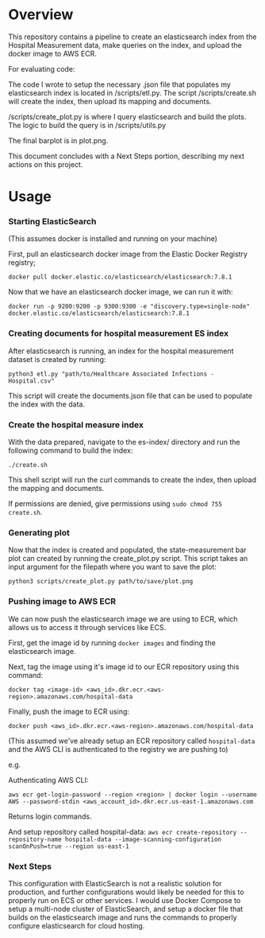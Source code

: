 # Overview

This repository contains a pipeline to create an elasticsearch index from the Hospital Measurement data, make queries on the index, and upload the docker image to AWS ECR.

For evaluating code:

The code I wrote to setup the necessary .json file that populates my elasticsearch index is located in /scripts/etl.py.
The script /scripts/create.sh will create the index, then upload its mapping and documents.

/scripts/create_plot.py is where I query elasticsearch and build the plots. The logic to build the query is in /scripts/utils.py


The final barplot is in plot.png.

This document concludes with a Next Steps portion, describing my next actions on this project.

# Usage

### Starting ElasticSearch
(This assumes docker is installed and running on your machine)

First, pull an elasticsearch docker image from the Elastic Docker Registry registry;

`docker pull docker.elastic.co/elasticsearch/elasticsearch:7.8.1`


Now that we have an elasticsearch docker image, we can run it with:

`docker run -p 9200:9200 -p 9300:9300 -e "discovery.type=single-node" docker.elastic.co/elasticsearch/elasticsearch:7.8.1`

### Creating documents for hospital measurement ES index

After elasticsearch is running, an index for the hospital measurement dataset is created by running:

`python3 etl.py "path/to/Healthcare Associated Infections - Hospital.csv"`

This script will create the documents.json file that can be used to populate the index with the data.

### Create the hospital measure index

With the data prepared, navigate to the es-index/ directory and run the following command to build the index:

`./create.sh`

This shell script will run the curl commands to create the index, then upload the mapping and documents.

If permissions are denied, give permissions using `sudo chmod 755 create.sh`.

### Generating plot

Now that the index is created and populated, the state-measurement bar plot can created by running
the create_plot.py script. This script takes an input argument for the filepath where you want
to save the plot:

`python3 scripts/create_plot.py path/to/save/plot.png`

### Pushing image to AWS ECR

We can now push the elasticsearch image we are using to ECR, which allows us to access it through services like ECS.

First, get the image id by running `docker images` and finding the elasticsearch image.

Next, tag the image using it's image id to our ECR repository using this command:

`docker tag <image-id> <aws_id>.dkr.ecr.<aws-region>.amazonaws.com/hospital-data`

Finally, push the image to ECR using:

`docker push <aws_id>.dkr.ecr.<aws-region>.amazonaws.com/hospital-data`


(This assumed we've already setup an ECR repository called `hospital-data` and the AWS CLI is authenticated to the registry we are pushing to)

e.g.

Authenticating AWS CLI:

`aws ecr get-login-password --region <region> | docker login --username AWS --password-stdin <aws_account_id>.dkr.ecr.us-east-1.amazonaws.com`

Returns login commands.

And setup repository called hospital-data:
`aws ecr create-repository --repository-name hospital-data --image-scanning-configuration scanOnPush=true --region us-east-1`

### Next Steps

This configuration with ElasticSearch is not a realistic solution for production, and further configurations would likely be needed for this to properly run on ECS or other services. I would use Docker Compose to setup a multi-node cluster of ElasticSearch, and setup a docker file that builds on the elasticsearch image and runs the commands to properly configure elasticsearch for cloud hosting.
